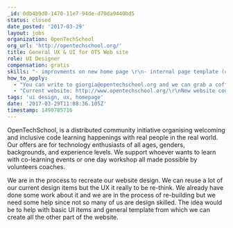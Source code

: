 ```yaml
---
_id: 0db4b9d0-1470-11e7-94de-d70da9440bd5
status: closed
date_posted: '2017-03-29'
layout: jobs
organization: OpenTechSchool
org_url: 'http://opentechschool.org/'
title: General UX & UI for OTS Web site
role: UI Designer
compensation: gratis
skills: "- improvments on new home page \r\n- internal page template (chapter page)\r\n- widget template\r\n- maps page template"
how_to_apply:
  - "You can write to giorgia@opentechschool.org and we can grab a coffie together.\r\nYou are also welcome to show up to any of our Wednseday meetup to get to know our community: https://www.meetup.com/it-IT/opentechschool-berlin/events/236518184/?eventId=236518184&chapter_analytics_code=UA-33344154-1\r\n"
  - "Current website: http://www.opentechschool.org/\r\nNew website code: https://github.com/OpenTechSchool/website-relaunch\r\n"
tags: 'ui design, ux, homepage'
date: '2017-03-29T11:08:36.105Z'
timestamp: 1490785716
---
```

OpenTechSchool, is a distributed community initiative organising welcoming and inclusive code learning happenings with real people in the real world. Our offers are for technology enthusiasts of all ages, genders, backgrounds, and experience levels. 
We support whoever wants to learn with co-learning events or one day workshop all made possible by volunteers coaches. 

We are in the process to recreate our website design. 
We can reuse a lot of our current design items but the UX it really to be re-think.
We already have done some work about it and we are in the process of re-building but we need some help since not so many of us are design skilled.
The idea would be to help with basic UI items and general template from which we can create all the other part of the website.
